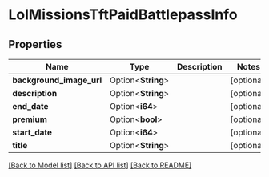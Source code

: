 # LolMissionsTftPaidBattlepassInfo

## Properties

Name | Type | Description | Notes
------------ | ------------- | ------------- | -------------
**background_image_url** | Option<**String**> |  | [optional]
**description** | Option<**String**> |  | [optional]
**end_date** | Option<**i64**> |  | [optional]
**premium** | Option<**bool**> |  | [optional]
**start_date** | Option<**i64**> |  | [optional]
**title** | Option<**String**> |  | [optional]

[[Back to Model list]](../README.md#documentation-for-models) [[Back to API list]](../README.md#documentation-for-api-endpoints) [[Back to README]](../README.md)


